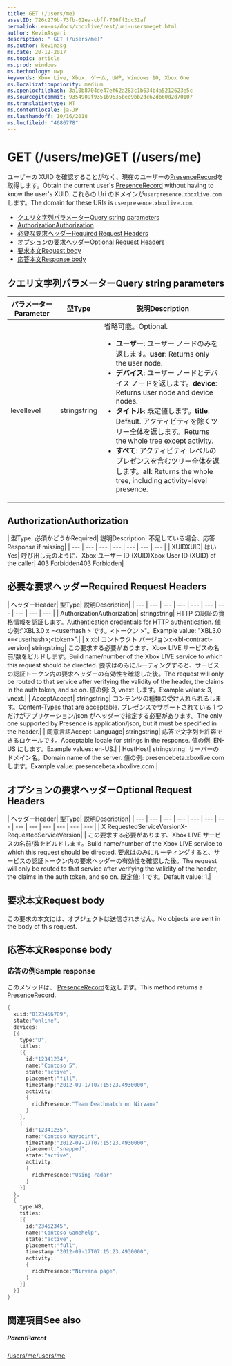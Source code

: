 ```yaml
---
title: GET (/users/me)
assetID: 726c279b-73fb-02ea-cbff-700ff2dc31af
permalink: en-us/docs/xboxlive/rest/uri-usersmeget.html
author: KevinAsgari
description: " GET (/users/me)"
ms.author: kevinasg
ms.date: 20-12-2017
ms.topic: article
ms.prod: windows
ms.technology: uwp
keywords: Xbox Live, Xbox, ゲーム, UWP, Windows 10, Xbox One
ms.localizationpriority: medium
ms.openlocfilehash: 3a10b8704de47ef62a283c1b634b4a5212623e5c
ms.sourcegitcommit: 9354909f9351b9635bee9bb2dc62db60d2d70107
ms.translationtype: MT
ms.contentlocale: ja-JP
ms.lasthandoff: 10/16/2018
ms.locfileid: "4686778"
---
```

# <a name="get-usersme"></a><span data-ttu-id="164dc-104">GET (/users/me)</span><span class="sxs-lookup"><span data-stu-id="164dc-104">GET (/users/me)</span></span>
<span data-ttu-id="164dc-105">ユーザーの XUID を確認することがなく、現在のユーザーの[PresenceRecord](../../json/json-presencerecord.md)を取得します。</span><span class="sxs-lookup"><span data-stu-id="164dc-105">Obtain the current user's [PresenceRecord](../../json/json-presencerecord.md) without having to know the user's XUID.</span></span>
<span data-ttu-id="164dc-106">これらの Uri のドメインが`userpresence.xboxlive.com`します。</span><span class="sxs-lookup"><span data-stu-id="164dc-106">The domain for these URIs is `userpresence.xboxlive.com`.</span></span>

  * [<span data-ttu-id="164dc-107">クエリ文字列パラメーター</span><span class="sxs-lookup"><span data-stu-id="164dc-107">Query string parameters</span></span>](#ID4EZ)
  * [<span data-ttu-id="164dc-108">Authorization</span><span class="sxs-lookup"><span data-stu-id="164dc-108">Authorization</span></span>](#ID4EIC)
  * [<span data-ttu-id="164dc-109">必要な要求ヘッダー</span><span class="sxs-lookup"><span data-stu-id="164dc-109">Required Request Headers</span></span>](#ID4ELD)
  * [<span data-ttu-id="164dc-110">オプションの要求ヘッダー</span><span class="sxs-lookup"><span data-stu-id="164dc-110">Optional Request Headers</span></span>](#ID4EPF)
  * [<span data-ttu-id="164dc-111">要求本文</span><span class="sxs-lookup"><span data-stu-id="164dc-111">Request body</span></span>](#ID4EPG)
  * [<span data-ttu-id="164dc-112">応答本文</span><span class="sxs-lookup"><span data-stu-id="164dc-112">Response body</span></span>](#ID4E1G)

<a id="ID4EZ"></a>


## <a name="query-string-parameters"></a><span data-ttu-id="164dc-113">クエリ文字列パラメーター</span><span class="sxs-lookup"><span data-stu-id="164dc-113">Query string parameters</span></span>

| <span data-ttu-id="164dc-114">パラメーター</span><span class="sxs-lookup"><span data-stu-id="164dc-114">Parameter</span></span>| <span data-ttu-id="164dc-115">型</span><span class="sxs-lookup"><span data-stu-id="164dc-115">Type</span></span>| <span data-ttu-id="164dc-116">説明</span><span class="sxs-lookup"><span data-stu-id="164dc-116">Description</span></span>|
| --- | --- | --- |
| <span data-ttu-id="164dc-117">level</span><span class="sxs-lookup"><span data-stu-id="164dc-117">level</span></span>| <span data-ttu-id="164dc-118">string</span><span class="sxs-lookup"><span data-stu-id="164dc-118">string</span></span>| <span data-ttu-id="164dc-119">省略可能。</span><span class="sxs-lookup"><span data-stu-id="164dc-119">Optional.</span></span> <ul><li><span data-ttu-id="164dc-120"><b>ユーザー</b>: ユーザー ノードのみを返します。</span><span class="sxs-lookup"><span data-stu-id="164dc-120"><b>user</b>: Returns only the user node.</span></span></li><li><span data-ttu-id="164dc-121"><b>デバイス</b>: ユーザー ノードとデバイス ノードを返します。</span><span class="sxs-lookup"><span data-stu-id="164dc-121"><b>device</b>: Returns user node and device nodes.</span></span></li><li><span data-ttu-id="164dc-122"><b>タイトル</b>: 既定値します。</span><span class="sxs-lookup"><span data-stu-id="164dc-122"><b>title</b>: Default.</span></span> <span data-ttu-id="164dc-123">アクティビティを除くツリー全体を返します。</span><span class="sxs-lookup"><span data-stu-id="164dc-123">Returns the whole tree except activity.</span></span></li><li><span data-ttu-id="164dc-124"><b>すべて</b>: アクティビティ レベルのプレゼンスを含むツリー全体を返します。</span><span class="sxs-lookup"><span data-stu-id="164dc-124"><b>all</b>: Returns the whole tree, including activity-level presence.</span></span></li></ul> | 

<a id="ID4EIC"></a>


## <a name="authorization"></a><span data-ttu-id="164dc-125">Authorization</span><span class="sxs-lookup"><span data-stu-id="164dc-125">Authorization</span></span>

| <span data-ttu-id="164dc-126">型</span><span class="sxs-lookup"><span data-stu-id="164dc-126">Type</span></span>| <span data-ttu-id="164dc-127">必須かどうか</span><span class="sxs-lookup"><span data-stu-id="164dc-127">Required</span></span>| <span data-ttu-id="164dc-128">説明</span><span class="sxs-lookup"><span data-stu-id="164dc-128">Description</span></span>| <span data-ttu-id="164dc-129">不足している場合、応答</span><span class="sxs-lookup"><span data-stu-id="164dc-129">Response if missing</span></span>|
| --- | --- | --- | --- | --- | --- | --- |
| <span data-ttu-id="164dc-130">XUID</span><span class="sxs-lookup"><span data-stu-id="164dc-130">XUID</span></span>| <span data-ttu-id="164dc-131">はい</span><span class="sxs-lookup"><span data-stu-id="164dc-131">Yes</span></span>| <span data-ttu-id="164dc-132">呼び出し元のように、Xbox ユーザー ID (XUID)</span><span class="sxs-lookup"><span data-stu-id="164dc-132">Xbox User ID (XUID) of the caller</span></span>| <span data-ttu-id="164dc-133">403 Forbidden</span><span class="sxs-lookup"><span data-stu-id="164dc-133">403 Forbidden</span></span>|

<a id="ID4ELD"></a>


## <a name="required-request-headers"></a><span data-ttu-id="164dc-134">必要な要求ヘッダー</span><span class="sxs-lookup"><span data-stu-id="164dc-134">Required Request Headers</span></span>

| <span data-ttu-id="164dc-135">ヘッダー</span><span class="sxs-lookup"><span data-stu-id="164dc-135">Header</span></span>| <span data-ttu-id="164dc-136">型</span><span class="sxs-lookup"><span data-stu-id="164dc-136">Type</span></span>| <span data-ttu-id="164dc-137">説明</span><span class="sxs-lookup"><span data-stu-id="164dc-137">Description</span></span>|
| --- | --- | --- | --- | --- | --- | --- | --- | --- | --- |
| <span data-ttu-id="164dc-138">Authorization</span><span class="sxs-lookup"><span data-stu-id="164dc-138">Authorization</span></span>| <span data-ttu-id="164dc-139">string</span><span class="sxs-lookup"><span data-stu-id="164dc-139">string</span></span>| <span data-ttu-id="164dc-140">HTTP の認証の資格情報を認証します。</span><span class="sxs-lookup"><span data-stu-id="164dc-140">Authentication credentials for HTTP authentication.</span></span> <span data-ttu-id="164dc-141">値の例:"XBL3.0 x =&lt;userhash > です。&lt;トークン >"。</span><span class="sxs-lookup"><span data-stu-id="164dc-141">Example value: "XBL3.0 x=&lt;userhash>;&lt;token>".</span></span>|
| <span data-ttu-id="164dc-142">x xbl コントラクト バージョン</span><span class="sxs-lookup"><span data-stu-id="164dc-142">x-xbl-contract-version</span></span>| <span data-ttu-id="164dc-143">string</span><span class="sxs-lookup"><span data-stu-id="164dc-143">string</span></span>| <span data-ttu-id="164dc-144">この要求する必要があります、Xbox LIVE サービスの名前/数をビルドします。</span><span class="sxs-lookup"><span data-stu-id="164dc-144">Build name/number of the Xbox LIVE service to which this request should be directed.</span></span> <span data-ttu-id="164dc-145">要求はのみにルーティングすると、サービスの認証トークン内の要求ヘッダーの有効性を確認した後。</span><span class="sxs-lookup"><span data-stu-id="164dc-145">The request will only be routed to that service after verifying the validity of the header, the claims in the auth token, and so on.</span></span> <span data-ttu-id="164dc-146">値の例: 3, vnext します。</span><span class="sxs-lookup"><span data-stu-id="164dc-146">Example values: 3, vnext.</span></span>|
| <span data-ttu-id="164dc-147">Accept</span><span class="sxs-lookup"><span data-stu-id="164dc-147">Accept</span></span>| <span data-ttu-id="164dc-148">string</span><span class="sxs-lookup"><span data-stu-id="164dc-148">string</span></span>| <span data-ttu-id="164dc-149">コンテンツの種類の受け入れられるします。</span><span class="sxs-lookup"><span data-stu-id="164dc-149">Content-Types that are acceptable.</span></span> <span data-ttu-id="164dc-150">プレゼンスでサポートされている 1 つだけがアプリケーション/json がヘッダーで指定する必要があります。</span><span class="sxs-lookup"><span data-stu-id="164dc-150">The only one supported by Presence is application/json, but it must be specified in the header.</span></span>|
| <span data-ttu-id="164dc-151">同意言語</span><span class="sxs-lookup"><span data-stu-id="164dc-151">Accept-Language</span></span>| <span data-ttu-id="164dc-152">string</span><span class="sxs-lookup"><span data-stu-id="164dc-152">string</span></span>| <span data-ttu-id="164dc-153">応答で文字列を許容できるロケールです。</span><span class="sxs-lookup"><span data-stu-id="164dc-153">Acceptable locale for strings in the response.</span></span> <span data-ttu-id="164dc-154">値の例: EN-US にします。</span><span class="sxs-lookup"><span data-stu-id="164dc-154">Example values: en-US.</span></span>|
| <span data-ttu-id="164dc-155">Host</span><span class="sxs-lookup"><span data-stu-id="164dc-155">Host</span></span>| <span data-ttu-id="164dc-156">string</span><span class="sxs-lookup"><span data-stu-id="164dc-156">string</span></span>| <span data-ttu-id="164dc-157">サーバーのドメイン名。</span><span class="sxs-lookup"><span data-stu-id="164dc-157">Domain name of the server.</span></span> <span data-ttu-id="164dc-158">値の例: presencebeta.xboxlive.com します。</span><span class="sxs-lookup"><span data-stu-id="164dc-158">Example value: presencebeta.xboxlive.com.</span></span>|

<a id="ID4EPF"></a>


## <a name="optional-request-headers"></a><span data-ttu-id="164dc-159">オプションの要求ヘッダー</span><span class="sxs-lookup"><span data-stu-id="164dc-159">Optional Request Headers</span></span>

| <span data-ttu-id="164dc-160">ヘッダー</span><span class="sxs-lookup"><span data-stu-id="164dc-160">Header</span></span>| <span data-ttu-id="164dc-161">型</span><span class="sxs-lookup"><span data-stu-id="164dc-161">Type</span></span>| <span data-ttu-id="164dc-162">説明</span><span class="sxs-lookup"><span data-stu-id="164dc-162">Description</span></span>|
| --- | --- | --- | --- | --- | --- | --- | --- | --- | --- | --- | --- | --- |
| <span data-ttu-id="164dc-163">X RequestedServiceVersion</span><span class="sxs-lookup"><span data-stu-id="164dc-163">X-RequestedServiceVersion</span></span>|  | <span data-ttu-id="164dc-164">この要求する必要があります、Xbox LIVE サービスの名前/数をビルドします。</span><span class="sxs-lookup"><span data-stu-id="164dc-164">Build name/number of the Xbox LIVE service to which this request should be directed.</span></span> <span data-ttu-id="164dc-165">要求はのみにルーティングすると、サービスの認証トークン内の要求ヘッダーの有効性を確認した後。</span><span class="sxs-lookup"><span data-stu-id="164dc-165">The request will only be routed to that service after verifying the validity of the header, the claims in the auth token, and so on.</span></span> <span data-ttu-id="164dc-166">既定値: 1 です。</span><span class="sxs-lookup"><span data-stu-id="164dc-166">Default value: 1.</span></span>|

<a id="ID4EPG"></a>


## <a name="request-body"></a><span data-ttu-id="164dc-167">要求本文</span><span class="sxs-lookup"><span data-stu-id="164dc-167">Request body</span></span>

<span data-ttu-id="164dc-168">この要求の本文には、オブジェクトは送信されません。</span><span class="sxs-lookup"><span data-stu-id="164dc-168">No objects are sent in the body of this request.</span></span>

<a id="ID4E1G"></a>


## <a name="response-body"></a><span data-ttu-id="164dc-169">応答本文</span><span class="sxs-lookup"><span data-stu-id="164dc-169">Response body</span></span>

<a id="ID4EAH"></a>


### <a name="sample-response"></a><span data-ttu-id="164dc-170">応答の例</span><span class="sxs-lookup"><span data-stu-id="164dc-170">Sample response</span></span>

<span data-ttu-id="164dc-171">このメソッドは、 [PresenceRecord](../../json/json-presencerecord.md)を返します。</span><span class="sxs-lookup"><span data-stu-id="164dc-171">This method returns a [PresenceRecord](../../json/json-presencerecord.md).</span></span>


```cpp
{
  xuid:"0123456789",
  state:"online",
  devices:
  [{
    type:"D",
    titles:
    [{
      id:"12341234",
      name:"Contoso 5",
      state:"active",
      placement:"fill",
      timestamp:"2012-09-17T07:15:23.4930000",
      activity:
      {
        richPresence:"Team Deathmatch on Nirvana"
      }
    },
    {
      id:"12341235",
      name:"Contoso Waypoint",
      timestamp:"2012-09-17T07:15:23.4930000",
      placement:"snapped",
      state:"active",
      activity:
      {
        richPresence:"Using radar"
      }
    }]
  },
  {
    type:W8,
    titles:
    [{
      id:"23452345",
      name:"Contoso Gamehelp",
      state:"active",
      placement:"full",
      timestamp:"2012-09-17T07:15:23.4930000",
      activity:
      {
        richPresence:"Nirvana page",
      }
    }]
  }]
}

```


<a id="ID4EQH"></a>


## <a name="see-also"></a><span data-ttu-id="164dc-172">関連項目</span><span class="sxs-lookup"><span data-stu-id="164dc-172">See also</span></span>

<a id="ID4ESH"></a>


##### <a name="parent"></a><span data-ttu-id="164dc-173">Parent</span><span class="sxs-lookup"><span data-stu-id="164dc-173">Parent</span></span>

[<span data-ttu-id="164dc-174">/users/me</span><span class="sxs-lookup"><span data-stu-id="164dc-174">/users/me</span></span>](uri-usersme.md)
